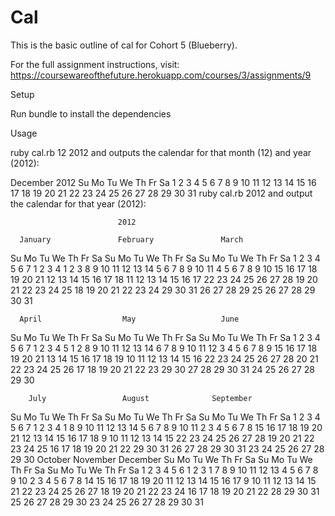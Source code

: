 Cal
===

This is the basic outline of cal for Cohort 5 (Blueberry).

For the full assignment instructions, visit: https://coursewareofthefuture.herokuapp.com/courses/3/assignments/9

Setup

Run bundle to install the dependencies

Usage

ruby cal.rb 12 2012
and outputs the calendar for that month (12) and year (2012):

   December 2012
Su Mo Tu We Th Fr Sa
                   1
 2  3  4  5  6  7  8
 9 10 11 12 13 14 15
16 17 18 19 20 21 22
23 24 25 26 27 28 29
30 31
ruby cal.rb 2012
and output the calendar for that year (2012):

                            2012

      January               February               March
Su Mo Tu We Th Fr Sa  Su Mo Tu We Th Fr Sa  Su Mo Tu We Th Fr Sa
1  2  3  4  5  6  7            1  2  3  4               1  2  3
8  9 10 11 12 13 14   5  6  7  8  9 10 11   4  5  6  7  8  9 10
15 16 17 18 19 20 21  12 13 14 15 16 17 18  11 12 13 14 15 16 17
22 23 24 25 26 27 28  19 20 21 22 23 24 25  18 19 20 21 22 23 24
29 30 31              26 27 28 29           25 26 27 28 29 30 31

      April                  May                   June
Su Mo Tu We Th Fr Sa  Su Mo Tu We Th Fr Sa  Su Mo Tu We Th Fr Sa
1  2  3  4  5  6  7         1  2  3  4  5                  1  2
8  9 10 11 12 13 14   6  7  8  9 10 11 12   3  4  5  6  7  8  9
15 16 17 18 19 20 21  13 14 15 16 17 18 19  10 11 12 13 14 15 16
22 23 24 25 26 27 28  20 21 22 23 24 25 26  17 18 19 20 21 22 23
29 30                 27 28 29 30 31        24 25 26 27 28 29 30

        July                 August              September
Su Mo Tu We Th Fr Sa  Su Mo Tu We Th Fr Sa  Su Mo Tu We Th Fr Sa
1  2  3  4  5  6  7            1  2  3  4                     1
8  9 10 11 12 13 14   5  6  7  8  9 10 11   2  3  4  5  6  7  8
15 16 17 18 19 20 21  12 13 14 15 16 17 18   9 10 11 12 13 14 15
22 23 24 25 26 27 28  19 20 21 22 23 24 25  16 17 18 19 20 21 22
29 30 31              26 27 28 29 30 31     23 24 25 26 27 28 29
                                            30
      October               November              December
Su Mo Tu We Th Fr Sa  Su Mo Tu We Th Fr Sa  Su Mo Tu We Th Fr Sa
    1  2  3  4  5  6               1  2  3                     1
7  8  9 10 11 12 13   4  5  6  7  8  9 10   2  3  4  5  6  7  8
14 15 16 17 18 19 20  11 12 13 14 15 16 17   9 10 11 12 13 14 15
21 22 23 24 25 26 27  18 19 20 21 22 23 24  16 17 18 19 20 21 22
28 29 30 31           25 26 27 28 29 30     23 24 25 26 27 28 29
                                            30 31
